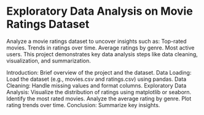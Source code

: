# Exploratory Data Analysis on Movie Ratings Dataset
 Analyze a movie ratings dataset to uncover insights such as:  Top-rated movies. Trends in ratings over time. Average ratings by genre. Most active users. This project demonstrates key data analysis steps like data cleaning, visualization, and summarization.

Introduction: Brief overview of the project and the dataset.
Data Loading: Load the dataset (e.g., movies.csv and ratings.csv) using pandas.
Data Cleaning: Handle missing values and format columns.
Exploratory Data Analysis:
Visualize the distribution of ratings using matplotlib or seaborn.
Identify the most rated movies.
Analyze the average rating by genre.
Plot rating trends over time.
Conclusion: Summarize key insights.
